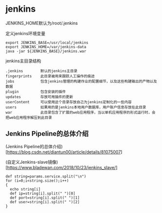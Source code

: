 # jenkins

JENKINS_HOME默认为/root/.jenkins

定义jenkins环境变量 
```
export JENKINS_BASE=/usr/local/jenkins 
export JENKINS_HOME=/var/jenkins-data 
java -jar ${JENKINS_BASE}/jenkins.war 
```

jenkins主目录结构
```
.jenkins        默认的jenkins主目录
fingerprints    此目录被用来跟踪人工操作的痕迹
jobs            包含jenkins管理的构建作业的配置细节，以及这些构建输出的产物以及数据
plugin          包含安装的插件
updates         存放可用插件的更新
userContent     可以使用这个目录存放自己为jenkins定制化的一些内容
users           如果用的是jenkins本地用户数据库，用户账户信息存放在此目录
war             此目录包含了扩展的web应用程序，当以单机应用程序的形式运行时，会把web应用程序解压到此目录
```


## Jenkins Pipeline的总体介绍

(Jenkins Pipeline的总体介绍)[https://blog.csdn.net/diantun00/article/details/81075007]

(自定义Jenkins-slave镜像)[https://www.bladewan.com/2018/10/23/jenkins_slave/]


```
def string=params.service.split("\n")
for (i=0;i<string.size();i++)
{
  echo string[i]
  def ip=string[i].split(" ")[0]
  def port=string[i].split(" ")[1]
  def user=string[i].split(" ")[2]
}
```
